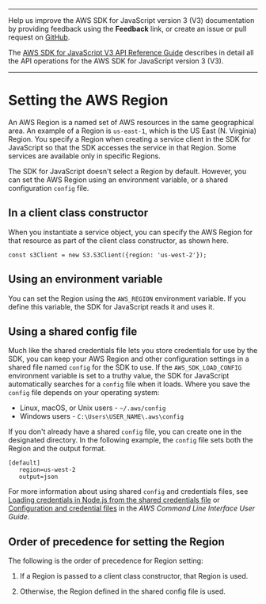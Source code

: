 --------

Help us improve the AWS SDK for JavaScript version 3 \(V3\) documentation by providing feedback using the **Feedback** link, or create an issue or pull request on [GitHub](https://github.com/awsdocs/aws-sdk-for-javascript-v3)\.

 The [AWS SDK for JavaScript V3 API Reference Guide](https://docs.aws.amazon.com/AWSJavaScriptSDK/v3/latest/index.html) describes in detail all the API operations for the AWS SDK for JavaScript version 3 \(V3\)\.

--------

# Setting the AWS Region<a name="setting-region"></a>

An AWS Region is a named set of AWS resources in the same geographical area\. An example of a Region is `us-east-1`, which is the US East \(N\. Virginia\) Region\. You specify a Region when creating a service client in the SDK for JavaScript so that the SDK accesses the service in that Region\. Some services are available only in specific Regions\.

The SDK for JavaScript doesn't select a Region by default\. However, you can set the AWS Region using an environment variable, or a shared configuration `config` file\.

## In a client class constructor<a name="setting-region-constructor"></a>

When you instantiate a service object, you can specify the AWS Region for that resource as part of the client class constructor, as shown here\.

```
const s3Client = new S3.S3Client({region: 'us-west-2'});
```

## Using an environment variable<a name="setting-region-environment-variable"></a>

You can set the Region using the `AWS_REGION` environment variable\. If you define this variable, the SDK for JavaScript reads it and uses it\.

## Using a shared config file<a name="setting-region-config-file"></a>

Much like the shared credentials file lets you store credentials for use by the SDK, you can keep your AWS Region and other configuration settings in a shared file named `config` for the SDK to use\. If the `AWS_SDK_LOAD_CONFIG` environment variable is set to a truthy value, the SDK for JavaScript automatically searches for a `config` file when it loads\. Where you save the `config` file depends on your operating system:
+ Linux, macOS, or Unix users \- `~/.aws/config`
+ Windows users \- `C:\Users\USER_NAME\.aws\config`

If you don't already have a shared `config` file, you can create one in the designated directory\. In the following example, the `config` file sets both the Region and the output format\.

```
[default]
   region=us-west-2
   output=json
```

For more information about using shared `config` and credentials files, see [Loading credentials in Node\.js from the shared credentials file](loading-node-credentials-shared.md) or [Configuration and credential files](https://docs.aws.amazon.com/cli/latest/userguide/cli-config-files.html) in the *AWS Command Line Interface User Guide*\.

## Order of precedence for setting the Region<a name="setting-region-order-of-precedence"></a>

The following is the order of precedence for Region setting:

1. If a Region is passed to a client class constructor, that Region is used\.

1. Otherwise, the Region defined in the shared config file is used\.